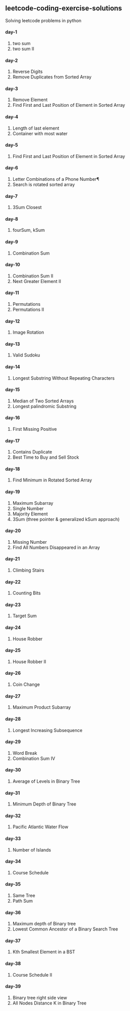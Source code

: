 ## leetcode-coding-exercise-solutions
Solving leetcode problems in python

#### day-1
1. two sum
2. two sum II

#### day-2
1. Reverse Digits
2. Remove Duplicates from Sorted Array

#### day-3
1. Remove Element
2. Find First and Last Position of Element in Sorted Array

#### day-4
1. Length of last element
2. Container with most water

#### day-5
1. Find First and Last Position of Element in Sorted Array

#### day-6
1. Letter Combinations of a Phone Number¶
2. Search is rotated sorted array

#### day-7
1. 3Sum Closest

#### day-8
1. fourSum, kSum

#### day-9
1. Combination Sum

#### day-10
1. Combination Sum II
2. Next Greater Element II

#### day-11
1. Permutations
2. Permutations II

#### day-12
1. Image Rotation

#### day-13
1. Valid Sudoku

#### day-14
1. Longest Substring Without Repeating Characters

#### day-15
1. Median of Two Sorted Arrays
2. Longest palindromic Substring

#### day-16
1. First Missing Positive

#### day-17
1. Contains Duplicate
2. Best Time to Buy and Sell Stock

#### day-18
1. Find Minimum in Rotated Sorted Array

#### day-19
1. Maximum Subarray
2. Single Number
3. Majority Element
4. 3Sum (three pointer & generalized kSum approach)

#### day-20
1. Missing Number
2. Find All Numbers Disappeared in an Array

#### day-21
1. Climbing Stairs

#### day-22
1. Counting Bits

#### day-23
1. Target Sum

#### day-24
1. House Robber

#### day-25
1. House Robber II

#### day-26
1. Coin Change

#### day-27
1. Maximum Product Subarray

#### day-28
1. Longest Increasing Subsequence

#### day-29
1. Word Break
2. Combination Sum IV

#### day-30
1. Average of Levels in Binary Tree

#### day-31
1. Minimum Depth of Binary Tree

#### day-32
1. Pacific Atlantic Water Flow

#### day-33
1. Number of Islands

#### day-34
1. Course Schedule

#### day-35
1. Same Tree
2. Path Sum

#### day-36
1. Maximum depth of Binary tree
2. Lowest Common Ancestor of a Binary Search Tree

#### day-37
1. Kth Smallest Element in a BST

#### day-38
1. Course Schedule II

#### day-39
1. Binary tree right side view
2. All Nodes Distance K in Binary Tree
